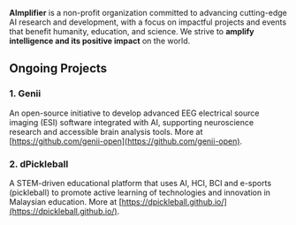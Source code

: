 **AImplifier** is a non-profit organization committed to advancing cutting-edge AI research and development, with a focus on impactful projects and events that benefit humanity, education, and science. We strive to **amplify intelligence and its positive impact** on the world.

## Ongoing Projects

### 1. Genii  
An open-source initiative to develop advanced EEG electrical source imaging (ESI) software integrated with AI, supporting neuroscience research and accessible brain analysis tools. More at [https://github.com/genii-open](https://github.com/genii-open).

### 2. dPickleball  
A STEM-driven educational platform that uses AI, HCI, BCI and e-sports (pickleball) to promote active learning of technologies and innovation in Malaysian education. More at [https://dpickleball.github.io/](https://dpickleball.github.io/).

